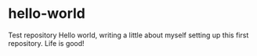 # hello-world
Test repository
Hello world, writing a little about myself setting up this first repository. Life is good!
